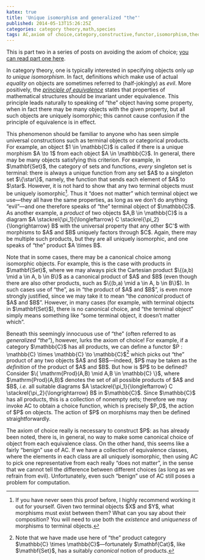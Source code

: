 ```yaml
---
katex: true
title: 'Unique isomorphism and generalized "the"'
published: 2014-05-13T15:26:25Z
categories: category theory,math,species
tags: AC,axiom of choice,category,constructive,functor,isomorphism,theory,types,unique
---
```


<p>This is part two in a series of posts on avoiding the axiom of choice; <a href="http://byorgey.wordpress.com/2014/05/08/avoiding-the-axiom-of-choice-part-i/">you can read part one here</a>.</p>
<p>In category theory, one is typically interested in specifying objects only <em>up to unique isomorphism</em>. In fact, definitions which make use of actual <em>equality</em> on objects are sometimes referred to (half-jokingly) as <em>evil</em>. More positively, the <a href="http://ncatlab.org/nlab/show/principle+of+equivalence"><em>principle of equivalence</em></a> states that properties of mathematical structures should be invariant under equivalence. This principle leads naturally to speaking of “the” object having some property, when in fact there may be many objects with the given property, but all such objects are uniquely isomorphic; this cannot cause confusion if the principle of equivalence is in effect.</p>
<p>This phenomenon should be familiar to anyone who has seen simple universal constructions such as terminal objects or categorical products. For example, an object $1 \in \mathbb{C}$ is called  if there is a unique morphism $A \to 1$ from each object $A \in \mathbb{C}$. In general, there may be many objects satisfying this criterion. For example, in $\mathbf{Set}$, the category of sets and functions, <em>every</em> singleton set is terminal: there is always a unique function from any set $A$ to a singleton set $\{\star\}$, namely, the function that sends each element of $A$ to $\star$. However, it is not hard to show that any two terminal objects must be uniquely isomorphic<a href="#fn1" class="footnoteRef" id="fnref1"><sup>1</sup></a>. Thus it “does not matter” which terminal object we use—they all have the same properties, as long as we don’t do anything “evil”—and one therefore speaks of “the” terminal object of $\mathbb{C}$. As another example, a <em>product</em> of two objects $A,B \in \mathbb{C}$ is a diagram $A \stackrel{\pi_1}{\longleftarrow} C \stackrel{\pi_2}{\longrightarrow} B$ with the universal property that any other $C'$ with morphisms to $A$ and $B$ uniquely factors through $C$. Again, there may be multiple such products, but they are all uniquely isomorphic, and one speaks of “the” product $A \times B$.</p>
<p>Note that in some cases, there may be a canonical choice among isomorphic objects. For example, this is the case with products in $\mathbf{Set}$, where we may always pick the Cartesian product $\{(a,b) \mid a \in A, b \in B\}$ as a canonical product of $A$ and $B$ (even though there are also other products, such as $\{(b,a) \mid a \in A, b \in B\}$). In such cases use of “the”, as in “the product of $A$ and $B$”, is even more strongly justified, since we may take it to mean “the <em>canonical</em> product of $A$ and $B$”. However, in many cases (for example, with terminal objects in $\mathbf{Set}$), there is no canonical choice, and “the terminal object” simply means something like “some terminal object, it doesn’t matter which”.</p>
<p>Beneath this seemingly innocuous use of “the” (often referred to as <em>generalized “the”</em>), however, lurks the axiom of choice! For example, if a category $\mathbb{C}$ has all products, we can define a functor $P : \mathbb{C} \times \mathbb{C} \to \mathbb{C}$<a href="#fn2" class="footnoteRef" id="fnref2"><sup>2</sup></a> which picks out “the” product of any two objects $A$ and $B$—indeed, $P$ may be taken as the <em>definition</em> of the product of $A$ and $B$. But how is $P$ to be defined? Consider $\{ \mathrm{Prod}(A,B) \mid A,B \in \mathbb{C} \}$, where $\mathrm{Prod}(A,B)$ denotes the set of all possible products of $A$ and $B$, <em>i.e.</em> all suitable diagrams $A \stackrel{\pi_1}{\longleftarrow} C \stackrel{\pi_2}{\longrightarrow} B$ in $\mathbb{C}$. Since $\mathbb{C}$ has all products, this is a collection of nonempty sets; therefore we may invoke AC to obtain a choice function, which is precisely $P_0$, the action of $P$ on objects. The action of $P$ on morphisms may then be defined straightforwardly.</p>
<p>The axiom of choice really is necessary to construct $P$: as has already been noted, there is, in general, no way to make some canonical choice of object from each equivalence class. On the other hand, this seems like a fairly “benign” use of AC. If we have a collection of equivalence classes, where the elements in each class are all uniquely isomorphic, then using AC to pick one representative from each really “does not matter”, in the sense that we cannot tell the difference between different choices (as long as we refrain from evil). Unfortunately, even such “benign” use of AC still poses a problem for computation.</p>
<div class="references">

</div>
<div class="footnotes">
<hr />
<ol>
<li id="fn1"><p>If you have never seen this proof before, I highly recommend working it out for yourself. Given two terminal objects $X$ and $Y$, what morphisms must exist between them? What can you say about their composition? You will need to use both the <em>existence</em> and <em>uniqueness</em> of morphisms to terminal objects.<a href="#fnref1">↩</a></p></li>
<li id="fn2"><p>Note that we have made use here of “the” product category $\mathbb{C} \times \mathbb{C}$—fortunately $\mathbf{Cat}$, like $\mathbf{Set}$, has a suitably <em>canonical</em> notion of products.<a href="#fnref2">↩</a></p></li>
</ol>
</div>

